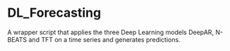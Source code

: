 # DL_Forecasting
A wrapper script that applies the three Deep Learning models DeepAR, N-BEATS and TFT on a time series and generates predictions.
